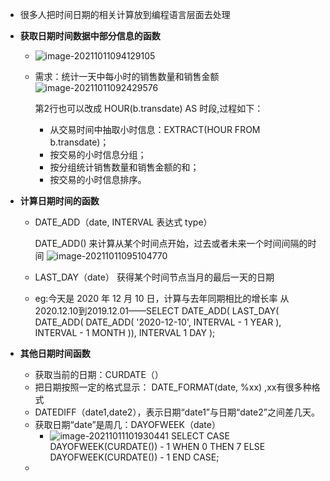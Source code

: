 - 很多人把时间日期的相关计算放到编程语言层面去处理

- **获取日期时间数据中部分信息的函数**

  - 
    ![image-20211011094129105](C:\Users\chenjiaxi\AppData\Roaming\Typora\typora-user-images\image-20211011094129105.png)

  - 需求：统计一天中每小时的销售数量和销售金额
    ![image-20211011092429576](C:\Users\chenjiaxi\AppData\Roaming\Typora\typora-user-images\image-20211011092429576.png)

    第2行也可以改成 HOUR(b.transdate) AS 时段,过程如下：

    - 从交易时间中抽取小时信息：EXTRACT(HOUR FROM b.transdate)；
    - 按交易的小时信息分组；
    -  按分组统计销售数量和销售金额的和；
    - 按交易的小时信息排序。

- **计算日期时间的函数**

  - DATE_ADD（date, INTERVAL 表达式 type）

    DATE_ADD() 来计算从某个时间点开始，过去或者未来一个时间间隔的时间
    ![image-20211011095104770](C:\Users\chenjiaxi\AppData\Roaming\Typora\typora-user-images\image-20211011095104770.png)

  - LAST_DAY（date）
    获得某个时间节点当月的最后一天的日期

  - eg:今天是 2020 年 12 月 10 日，计算与去年同期相比的增长率
    从2020.12.10到2019.12.01——SELECT
    	DATE_ADD( LAST_DAY( DATE_ADD( DATE_ADD( '2020-12-10', INTERVAL - 1 YEAR ), INTERVAL - 1 MONTH )), INTERVAL 1 DAY );

- **其他日期时间函数**

  - 获取当前的日期：CURDATE（）
  - 把日期按照一定的格式显示： DATE_FORMAT(date, %xx) ,xx有很多种格式
  -  DATEDIFF（date1,date2），表示日期“date1”与日期“date2”之间差几天。
  - 获取日期“date”是周几：DAYOFWEEK（date）
    - ![image-20211011101930441](C:\Users\chenjiaxi\AppData\Roaming\Typora\typora-user-images\image-20211011101930441.png)
      SELECT
      	CASE DAYOFWEEK(CURDATE()) - 1
      		WHEN 0 THEN
      			7
      		ELSE
      			DAYOFWEEK(CURDATE()) - 1
      	END CASE;
  - 

